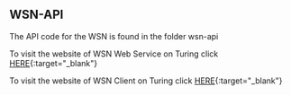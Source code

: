 ## WSN-API
The API code for the WSN is found in the folder wsn-api 

To visit the website of WSN Web Service on Turing click [HERE](http://turing.une.edu.au/~jsteph32/wsn-api/){:target="_blank"}

To visit the website of WSN Client on Turing click [HERE](http://turing.une.edu.au/~jsteph32/wsn-client/){:target="_blank"}


